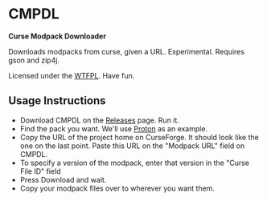 # CMPDL

**Curse Modpack Downloader**

Downloads modpacks from curse, given a URL. Experimental. Requires gson and zip4j.

Licensed under the [WTFPL](http://www.wtfpl.net/). Have fun.

## Usage Instructions
 
 * Download CMPDL on the [Releases](https://github.com/Vazkii/CMPDL/releases) page. Run it.
 * Find the pack you want. We'll use [Proton](https://minecraft.curseforge.com/projects/proton) as an example.
 * Copy the URL of the project home on CurseForge. It should look like the one on the last point. Paste this URL on the "Modpack URL" field on CMPDL.
 * To specify a version of the modpack, enter that version in the "Curse File ID" field
 * Press Download and wait.
 * Copy your modpack files over to wherever you want them.
